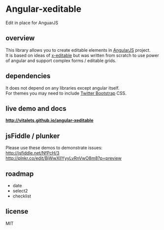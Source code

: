 # Angular-xeditable
Edit in place for AnguarJS

## overview
This library allows you to create editable elements in [AngularJS](http://angularjs.org) project.  
It is based on ideas of [x-editable](http://vitalets.github.io/x-editable) but was written from scratch 
to use power of angular and support complex forms / editable grids.

## dependencies
It does not depend on any libraries except angular itself.  
For themes you may need to include [Twitter Bootstrap](http://getbootstrap.com) CSS.

## live demo and docs
**http://vitalets.github.io/angular-xeditable**

## jsFiddle / plunker
Please use these demos to demonstrate issues:  
http://jsfiddle.net/NfPcH/3  
http://plnkr.co/edit/BjWwXIlYyyLvRnVwO8m8?p=preview

## roadmap

* date
* select2
* checklist

## license
MIT